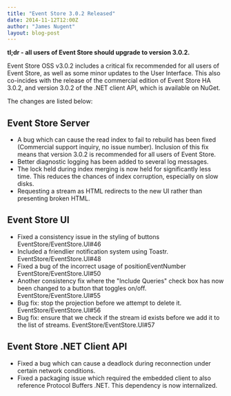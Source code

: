 ```yaml
---
title: "Event Store 3.0.2 Released"
date: 2014-11-12T12:00Z
author: "James Nugent"
layout: blog-post
---
```


**tl;dr - all users of Event Store should upgrade to version 3.0.2.**

Event Store OSS v3.0.2 includes a critical fix recommended for all users of Event Store, as well as some minor updates to the User Interface. This also co-incides with the release of the commercial edition of Event Store HA 3.0.2, and version 3.0.2 of the .NET client API, which is available on NuGet.

The changes are listed below:

Event Store Server
------------------

- A bug which can cause the read index to fail to rebuild has been fixed (Commercial support inquiry, no issue number). Inclusion of this fix means that version 3.0.2 is recommended for all users of Event Store.
- Better diagnostic logging has been added to several log messages.
- The lock held during index merging is now held for significantly less time. This reduces the chances of index corruption, especially on slow disks.
- Requesting a stream as HTML redirects to the new UI rather than presenting broken HTML.

Event Store UI
--------------

- Fixed a consistency issue in the styling of buttons EventStore/EventStore.UI#46
- Included a friendlier notification system using Toastr. EventStore/EventStore.UI#48
- Fixed a bug of the incorrect usage of positionEventNumber EventStore/EventStore.UI#50
- Another consistency fix where the "Include Queries" check box has now been changed to a button that toggles on/off. EventStore/EventStore.UI#55
- Bug fix: stop the projection before we attempt to delete it. EventStore/EventStore.UI#56
- Bug fix: ensure that we check if the stream id exists before we add it to the list of streams. EventStore/EventStore.UI#57

Event Store .NET Client API
---------------------------

- Fixed a bug which can cause a deadlock during reconnection under certain network conditions.
- Fixed a packaging issue which required the embedded client to also reference Protocol Buffers .NET. This dependency is now internalized.

